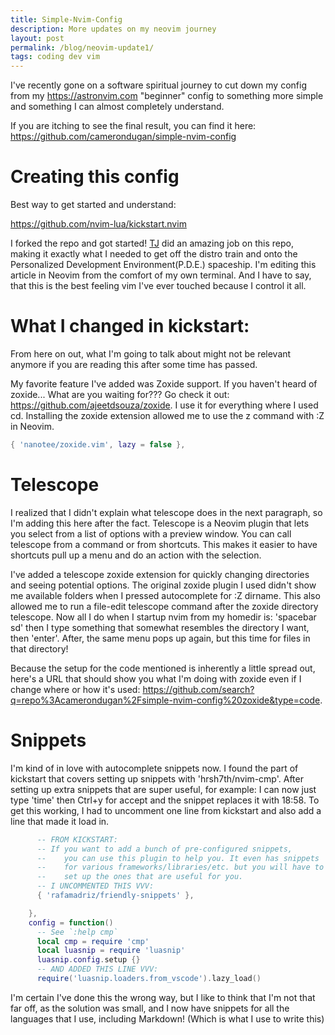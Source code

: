 ```yaml
---
title: Simple-Nvim-Config
description: More updates on my neovim journey
layout: post
permalink: /blog/neovim-update1/
tags: coding dev vim
---
```


I've recently gone on a software spiritual journey to cut down my config from
my <https://astronvim.com> "beginner" config to something more simple and
something I can almost completely understand.

If you are itching to see the final result, you can find it here:
<https://github.com/camerondugan/simple-nvim-config>

# Creating this config

Best way to get started and understand:

<https://github.com/nvim-lua/kickstart.nvim>

I forked the repo and got started! [TJ](https://github.com/tjdevries) did an
amazing job on this repo, making it exactly what I needed to get off the distro
train and onto the Personalized Development Environment(P.D.E.) spaceship. I'm
editing this article in Neovim from the comfort of my own terminal. And I have
to say, that this is the best feeling vim I've ever touched because I control
it all. 

# What I changed in kickstart:

From here on out, what I'm going to talk about might not be relevant anymore if
you are reading this after some time has passed. 

My favorite feature I've added was Zoxide support. If you haven't heard of
zoxide... What are you waiting for??? Go check it out:
<https://github.com/ajeetdsouza/zoxide>. I use it for everything where I used
cd. Installing the zoxide extension allowed me to use the z command with :Z in
Neovim.

```lua
{ 'nanotee/zoxide.vim', lazy = false }, 
```

# Telescope

I realized that I didn't explain what telescope does in the next paragraph, so I'm
adding this here after the fact. Telescope is a Neovim plugin that lets you select 
from a list of options with a preview window. You can call telescope from a command
or from shortcuts. This makes it easier to have shortcuts pull up a menu and do an
action with the selection.

I've added a telescope zoxide extension for quickly changing directories and
seeing potential options. The original zoxide plugin I used didn't show me
available folders when I pressed autocomplete for :Z dirname. This also allowed
me to run a file-edit telescope command after the zoxide directory telescope.
Now all I do when I startup nvim from my homedir is: 'spacebar sd' then I type
something that somewhat resembles the directory I want, then 'enter'. After,
the same menu pops up again, but this time for files in that directory!

Because the setup for the code mentioned is inherently a little spread out,
here's a URL that should show you what I'm doing with zoxide even if I change
where or how it's used: 
<https://github.com/search?q=repo%3Acamerondugan%2Fsimple-nvim-config%20zoxide&type=code>.

# Snippets

I'm kind of in love with autocomplete snippets now. I found the part of
kickstart that covers setting up snippets with 'hrsh7th/nvim-cmp'. After
setting up extra snippets that are super useful, for example: I can now just
type 'time' then Ctrl+y for accept and the snippet replaces it with 18:58. To
get this working, I had to uncomment one line from kickstart and also add a
line that made it load in.

```lua
	  -- FROM KICKSTART:
      -- If you want to add a bunch of pre-configured snippets,
      --    you can use this plugin to help you. It even has snippets
      --    for various frameworks/libraries/etc. but you will have to
      --    set up the ones that are useful for you.
	  -- I UNCOMMENTED THIS VVV:
      { 'rafamadriz/friendly-snippets' },

    },
    config = function()
      -- See `:help cmp`
      local cmp = require 'cmp'
      local luasnip = require 'luasnip'
      luasnip.config.setup {}
	  -- AND ADDED THIS LINE VVV:
      require('luasnip.loaders.from_vscode').lazy_load()

```

I'm certain I've done this the wrong way, but I like to think that I'm not 
that far off, as the solution was small, and I now have snippets for all
the languages that I use, including Markdown! (Which is what I use to write this)
